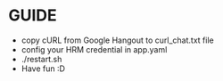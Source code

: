 # GUIDE

- copy cURL from Google Hangout to curl_chat.txt file
- config your HRM credential in app.yaml
- ./restart.sh
- Have fun :D

